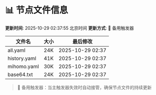 # 📊 节点文件信息

**更新时间**: 2025-10-29 02:37:55 北京时间
**更新方式**: 🔄 备用触发器

| 文件名 | 大小 | 最后修改 |
|--------|------|----------|
| all.yaml | 24K | 2025-10-29 02:37 |
| history.yaml | 41K | 2025-10-29 02:37 |
| mihomo.yaml | 30K | 2025-10-29 02:37 |
| base64.txt | 24K | 2025-10-29 02:37 |

> 🔄 备用触发器：当主触发器失效时自动接管，确保节点文件的持续更新
